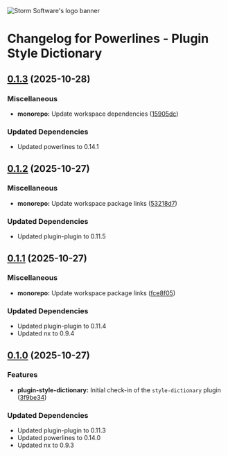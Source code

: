 ![Storm Software's logo banner](https://public.storm-cdn.com/brand-banner.png)

# Changelog for Powerlines - Plugin Style Dictionary

## [0.1.3](https://github.com/storm-software/powerlines/releases/tag/plugin-style-dictionary%400.1.3) (2025-10-28)

### Miscellaneous

- **monorepo:** Update workspace dependencies
  ([15905dc](https://github.com/storm-software/powerlines/commit/15905dc))

### Updated Dependencies

- Updated powerlines to 0.14.1

## [0.1.2](https://github.com/storm-software/powerlines/releases/tag/plugin-style-dictionary%400.1.2) (2025-10-27)

### Miscellaneous

- **monorepo:** Update workspace package links
  ([53218d7](https://github.com/storm-software/powerlines/commit/53218d7))

### Updated Dependencies

- Updated plugin-plugin to 0.11.5

## [0.1.1](https://github.com/storm-software/powerlines/releases/tag/plugin-style-dictionary%400.1.1) (2025-10-27)

### Miscellaneous

- **monorepo:** Update workspace package links
  ([fce8f05](https://github.com/storm-software/powerlines/commit/fce8f05))

### Updated Dependencies

- Updated plugin-plugin to 0.11.4
- Updated nx to 0.9.4

## [0.1.0](https://github.com/storm-software/powerlines/releases/tag/plugin-style-dictionary%400.1.0) (2025-10-27)

### Features

- **plugin-style-dictionary:** Initial check-in of the `style-dictionary` plugin
  ([3f9be34](https://github.com/storm-software/powerlines/commit/3f9be34))

### Updated Dependencies

- Updated plugin-plugin to 0.11.3
- Updated powerlines to 0.14.0
- Updated nx to 0.9.3
